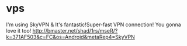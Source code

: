 # vps

I'm using SkyVPN & It's fantastic!Super-fast VPN connection! You gonna love it too! http://bmaster.net/shad/1rs/mseR/?k=371AF503&c=FC&os=Android&metaRep4=SkyVPN
